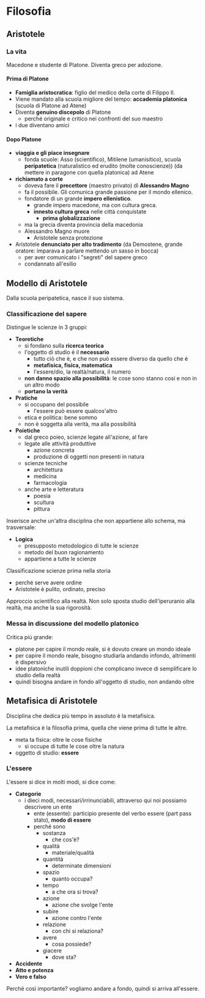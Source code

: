 # Filosofia
## Aristotele

### La vita

Macedone e studente di Platone. Diventa greco per adozione.

#### Prima di Platone

- **Famiglia aristocratica**: figlio del medico della corte di Filippo II.
- Viene mandato alla scuola migliore del tempo: **accademia platonica** (scuola di Platone ad Atene)
- Diventa **genuino discepolo** di Platone
  - perché originale e critico nei confronti del suo maestro
- i due diventano amici

#### Dopo Platone

- **viaggia e gli piace insegnare**
  - fonda scuole: Asso (scientifico), Mitilene (umanisitico), scuola **peripatetica** (naturalistico ed erudito (molte conoscienze)) (da mettere in paragone con quella platonica) ad Atene
- **richiamato a corte**
  - doveva fare il **precettore** (maestro privato) di **Alessandro Magno**
  - fa il possibile. Gli comunica grande passione per il mondo ellenico.
  - fondatore di un grande **impero ellenistico**.
    - grande impero macedone, ma con cultura greca.
    - **innesto cultura greca** nelle città conquistate
      - **prima globalizzazione**
  - ma la grecia diventa provincia della macedonia
  - Alessandro Magno muore
    - Aristotele senza protezione
- Aristotele **denunciato per alto tradimento** (da Demostene, grande oratore: imparava a parlare mettendo un sasso in bocca)
  - per aver comunicato i "segreti" del sapere greco
  - condannato all'esilio

## Modello di Aristotele

Dalla scuola peripatetica, nasce il suo sistema.

### Classificazione del sapere 

Distingue le scienze in 3 gruppi:
- **Teoretiche**
  - si fondano sulla **ricerca teorica**
  - l'oggetto di studio è il **necessario**
    - tutto ciò che è, e che non può essere diverso da quello che è
    - **metafisica, fisica, matematica**
    - l'essere/dio, la realtà/natura, il numero
  - **non danno spazio alla possibilità**: le cose sono stanno cosi e non in un altro modo
  - **portano la verità**
- **Pratiche**
  - si occupano del possibile
    - l'essere può essere qualcos'altro
  - etica e politica: bene sommo
  - non è soggetta alla verità, ma alla possibilità
- **Poietiche**
  - dal greco poieo, scienze legate all'azione, al fare
  - legate alle attività produttive
    - azione concreta
    - produzione di oggetti non presenti in natura
  - scienze tecniche
    - architettura
    - medicina
    - farmacologia
  - anche arte e letteratura
    - poesia
    - scultura
    - pittura

Inserisce anche un'altra disciplina che non appartiene allo schema, ma trasversale:
- **Logica**
  - presupposto metodologico di tutte le scienze
  - metodo del buon ragionamento
  - appartiene a tutte le scienze

Classificazione scienze prima nella storia
- perché serve avere ordine
- Aristotele è pulito, ordinato, preciso

Approccio scientifico alla realtà. Non solo sposta studio dell'iperuranio alla realtà, ma anche la sua rigorosità.


### Messa in discussione del modello platonico

Critica più grande:
- platone per capire il mondo reale, si è dovuto creare un mondo ideale
- per capire il mondo reale, bisogno studiarla andando infondo, altrimenti è dispersivo
- idee platoniche inutili doppioni che complicano invece di semplificare lo studio della realtà
- quindi bisogna andare in fondo all'oggetto di studio, non andando oltre


## Metafisica di Aristotele

Disciplina che dedica più tempo in assoluto è la metafisica.

La metafisica è la filosofia prima, quella che viene prima di tutte le altre.
- meta ta fisica: oltre le cose fisiche
  - si occupe di tutte le cose oltre la natura
- oggetto di studio: **essere**


### L'essere

L'essere si dice in molti modi, si dice come:
- **Categorie**
  - i dieci modi, necessari/irrinunciabili, attraverso qui noi possiamo descrivere un ente
    - ente (essente): participio presente del verbo essere (part pass stato), **modo di essere**
    - perché sono
      - sostanza
        - che cos'è?
      - qualità
        - materiale/qualità
      - quantità
        - determinate dimensioni
      - spazio
        - quanto occupa?
      - tempo
        - a che ora si trova?
      - azione
        - azione che svolge l'ente
      - subire
        - azione contro l'ente
      - relazione
        - con chi si relaziona?
      - avere
        - cosa possiede?
      - giacere
        - dove sta?
- **Accidente**
- **Atto e potenza**
- **Vero e falso**

Perché così importante? vogliamo andare a fondo, quindi si arriva all'essere.


